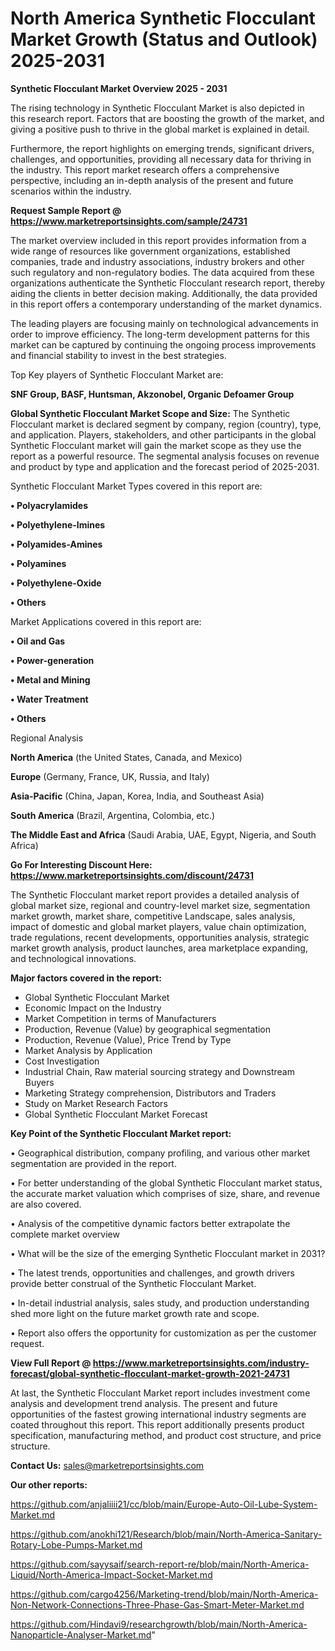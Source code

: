 # North America Synthetic Flocculant Market Growth (Status and Outlook) 2025-2031

<Strong> Synthetic Flocculant Market Overview 2025 - 2031</strong>

The rising technology in Synthetic Flocculant Market is also depicted in this research report. Factors that are boosting the growth of the market, and giving a positive push to thrive in the global market is explained in detail.

Furthermore, the report highlights on emerging trends, significant drivers, challenges, and opportunities, providing all necessary data for thriving in the industry. This report market research offers a comprehensive perspective, including an in-depth analysis of the present and future scenarios within the industry.

<strong>Request Sample Report @ <a href=https://www.marketreportsinsights.com/sample/24731>https://www.marketreportsinsights.com/sample/24731</a></strong>

The market overview included in this report provides information from a wide range of resources like government organizations, established companies, trade and industry associations, industry brokers and other such regulatory and non-regulatory bodies. The data acquired from these organizations authenticate the Synthetic Flocculant research report, thereby aiding the clients in better decision making. Additionally, the data provided in this report offers a contemporary understanding of the market dynamics.

The leading players are focusing mainly on technological advancements in order to improve efficiency. The long-term development patterns for this market can be captured by continuing the ongoing process improvements and financial stability to invest in the best strategies.

Top Key players of Synthetic Flocculant Market are:

<strong>SNF Group, BASF, Huntsman, Akzonobel, Organic Defoamer Group</strong>

<strong><b>Global Synthetic Flocculant Market Scope and Size:</b></strong>
The Synthetic Flocculant market is declared segment by company, region (country), type, and application. Players, stakeholders, and other participants in the global Synthetic Flocculant market will gain the market scope as they use the report as a powerful resource. The segmental analysis focuses on revenue and product by type and application and the forecast period of 2025-2031.

Synthetic Flocculant Market Types covered in this report are:

<strong>• Polyacrylamides

• Polyethylene-Imines

• Polyamides-Amines

• Polyamines

• Polyethylene-Oxide

• Others</strong>

Market Applications covered in this report are:

<strong>• Oil and Gas

• Power-generation

• Metal and Mining

• Water Treatment

• Others</strong> 

Regional Analysis

<strong>North America</strong> (the United States, Canada, and Mexico)

<strong>Europe</strong> (Germany, France, UK, Russia, and Italy)

<strong>Asia-Pacific</strong> (China, Japan, Korea, India, and Southeast Asia)

<strong>South America</strong> (Brazil, Argentina, Colombia, etc.)

<strong>The Middle East and Africa</strong> (Saudi Arabia, UAE, Egypt, Nigeria, and South Africa)

<strong>Go For Interesting Discount Here: <a href=https://www.marketreportsinsights.com/discount/24731>https://www.marketreportsinsights.com/discount/24731</a></strong>

The Synthetic Flocculant market report provides a detailed analysis of global market size, regional and country-level market size, segmentation market growth, market share, competitive Landscape, sales analysis, impact of domestic and global market players, value chain optimization, trade regulations, recent developments, opportunities analysis, strategic market growth analysis, product launches, area marketplace expanding, and technological innovations.

<strong><b>Major factors covered in the report:</b></strong>
<ul>
  <li>Global Synthetic Flocculant Market </li>
  <li>Economic Impact on the Industry</li>
  <li>Market Competition in terms of Manufacturers</li>
  <li>Production, Revenue (Value) by geographical segmentation</li>
  <li>Production, Revenue (Value), Price Trend by Type</li>
  <li>Market Analysis by Application</li>
  <li>Cost Investigation</li>
  <li>Industrial Chain, Raw material sourcing strategy and Downstream Buyers</li>
  <li>Marketing Strategy comprehension, Distributors and Traders</li>
  <li>Study on Market Research Factors</li>
  <li>Global Synthetic Flocculant Market Forecast</li>
</ul>

<strong><b>Key Point of the Synthetic Flocculant Market report:</b></strong>

• Geographical distribution, company profiling, and various other market segmentation are provided in the report.

• For better understanding of the global Synthetic Flocculant market status, the accurate market valuation which comprises of size, share, and revenue are also covered.

• Analysis of the competitive dynamic factors better extrapolate the complete market overview

• What will be the size of the emerging Synthetic Flocculant market in 2031?

• The latest trends, opportunities and challenges, and growth drivers provide better construal of the Synthetic Flocculant Market.

• In-detail industrial analysis, sales study, and production understanding shed more light on the future market growth rate and scope.

• Report also offers the opportunity for customization as per the customer request.

<strong><b>View Full Report @ <a href=https://www.marketreportsinsights.com/industry-forecast/global-synthetic-flocculant-market-growth-2021-24731>https://www.marketreportsinsights.com/industry-forecast/global-synthetic-flocculant-market-growth-2021-24731</a></b></strong>


At last, the Synthetic Flocculant Market report includes investment come analysis and development trend analysis. The present and future opportunities of the fastest growing international industry segments are coated throughout this report. This report additionally presents product specification, manufacturing method, and product cost structure, and price structure.

<strong>Contact Us:</strong>
sales@marketreportsinsights.com

<strong>Our other reports:</strong>

<a href=https://github.com/anjaliiii21/cc/blob/main/Europe-Auto-Oil-Lube-System-Market.md>https://github.com/anjaliiii21/cc/blob/main/Europe-Auto-Oil-Lube-System-Market.md</a>

<a href=https://github.com/anokhi121/Research/blob/main/North-America-Sanitary-Rotary-Lobe-Pumps-Market.md>https://github.com/anokhi121/Research/blob/main/North-America-Sanitary-Rotary-Lobe-Pumps-Market.md</a>

<a href=https://github.com/sayysaif/search-report-re/blob/main/North-America-Liquid/North-America-Impact-Socket-Market.md>https://github.com/sayysaif/search-report-re/blob/main/North-America-Liquid/North-America-Impact-Socket-Market.md</a>

<a href=https://github.com/cargo4256/Marketing-trend/blob/main/North-America-Non-Network-Connections-Three-Phase-Gas-Smart-Meter-Market.md>https://github.com/cargo4256/Marketing-trend/blob/main/North-America-Non-Network-Connections-Three-Phase-Gas-Smart-Meter-Market.md</a>

<a href=https://github.com/Hindavi9/researchgrowth/blob/main/North-America-Nanoparticle-Analyser-Market.md>https://github.com/Hindavi9/researchgrowth/blob/main/North-America-Nanoparticle-Analyser-Market.md</a>"
